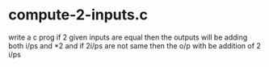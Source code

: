 # compute-2-inputs.c
write a c prog if 2 given inputs are equal then the outputs will be adding both i/ps and *2 and if 2i/ps are not same then the o/p with be addition of 2 i/ps
